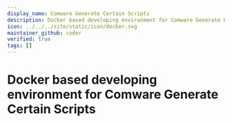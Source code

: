 ```yaml
---
display_name: Comware Generate Certain Scripts
description: Docker based developing environment for Comware Generate Certain Scripts
icon: ../../../site/static/icon/docker.svg
maintainer_github: coder
verified: true
tags: []
---
```


# Docker based developing environment for Comware Generate Certain Scripts